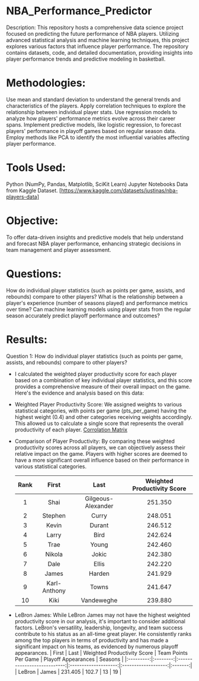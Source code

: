 # NBA_Performance_Predictor
Description:
This repository hosts a comprehensive data science project focused on predicting the future performance of NBA players. Utilizing advanced statistical analysis and machine learning techniques, this project explores various factors that influence player performance. The repository contains datasets, code, and detailed documentation, providing insights into player performance trends and predictive modeling in basketball.

# Methodologies:
Use mean and standard deviation to understand the general trends and characteristics of the players.
Apply correlation techniques to explore the relationship between individual player stats.
Use regression models to analyze how players' performance metrics evolve across their career spans.
Implement predictive models, like logistic regression, to forecast players' performance in playoff games based on regular season data.
Employ methods like PCA to identify the most influential variables affecting player performance.


# Tools Used:
Python (NumPy, Pandas, Matplotlib, SciKit Learn)
Jupyter Notebooks
Data from Kaggle Dataset. [https://www.kaggle.com/datasets/justinas/nba-players-data]

# Objective:
To offer data-driven insights and predictive models that help understand and forecast NBA player performance, enhancing strategic decisions in team management and player assessment.

# Questions:
How do individual player statistics (such as points per game, assists, and rebounds) compare to other players?
What is the relationship between a player's experience (number of seasons played) and performance metrics over time?
Can machine learning models using player stats from the regular season accurately predict playoff performance and outcomes?

# Results: 
Question 1: How do individual player statistics (such as points per game, assists, and rebounds) compare to other players?
- I calculated the weighted player productivity score for each player based on a combination of key individual player statistics, and this score provides a comprehensive  measure of their overall impact on the game. Here's the evidence and analysis based on this data:
	
- Weighted Player Productivity Score: We assigned weights to various statistical categories, with points per game (pts_per_game) having the highest weight (0.4) and other categories receiving weights accordingly. This allowed us to calculate a single score that represents the overall productivity of each player.
		[Corrolation Matrix](Images/289400742-d765b848-e496-467e-8d74-b3195b8b4d2e.png)
	
- Comparison of Player Productivity: By comparing these weighted productivity scores across all players, we can objectively assess their relative impact on the game. Players with higher scores are deemed to have a more significant overall influence based on their performance in various statistical categories.

	 |   Rank   |     First      |         Last          | Weighted Productivity Score |
	|:--------:|:--------------:|:---------------------:|:---------------------------:|
	|   1      |      Shai      | Gilgeous-Alexander    |           251.350           |
	|   2      |    Stephen     |        Curry          |           248.051           |
	|   3      |     Kevin      |        Durant         |           246.512           |
	|   4      |     Larry      |         Bird          |           242.624           |
	|   5      |      Trae      |         Young         |           242.460           |
	|   6      |     Nikola     |         Jokic         |           242.380           |
	|   7      |      Dale      |         Ellis         |           242.220           |
	|   8      |     James      |        Harden         |           241.929           |
	|   9      | Karl-Anthony   |         Towns         |           241.647           |
	|   10     |      Kiki      |      Vandeweghe       |           239.880           |
- LeBron James: While LeBron James may not have the highest weighted productivity score in our analysis, it's important to consider additional factors. LeBron's versatility, leadership, longevity, and team success contribute to his status as an all-time great player. He consistently ranks among the top players in terms of productivity and has made a significant impact on his teams, as evidenced by numerous playoff appearances.
	|   First   |   Last   | Weighted Productivity Score | Team Points Per Game | Playoff Appearances | Seasons |
	|:---------:|:--------:|:---------------------------:|:--------------------:|:-------------------:|:-------:|
	|  LeBron   |  James   |           231.405           |         102.7        |         13          |    19   |



